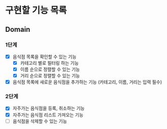 # 구현할 기능 목록

## Domain

### 1단계

- [x] 음식점 목록을 확인할 수 있는 기능
  - [x] 카테고리 별로 필터링 하는 기능
  - [x] 이름 순으로 정렬할 수 있는 기능
  - [x] 거리 순으로 정렬할 수 있는 기능
- [x] 음식점 목록에 새로운 음식점을 추가하는 기능 (카테고리, 이름, 거리는 입력 필수)

### 2단계

- [x] 자주가는 음식점을 등록, 취소하는 기능
- [x] 자주가는 음식점 리스트 가져오는 기능
- [ ] 음식점을 삭제할 수 있는 기능
